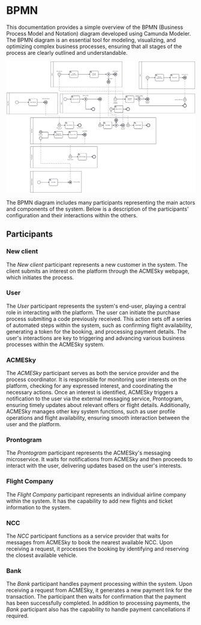 # BPMN

This documentation provides a simple overview of the BPMN (Business Process Model and Notation) diagram developed using Camunda Modeler. The BPMN diagram is an essential tool for modeling, visualizing, and optimizing complex business processes, ensuring that all stages of the process are clearly outlined and understandable.

![bpmn](assets/bpmn.png "bpmn")

The BPMN diagram includes many participants representing the main actors and components of the system. Below is a description of the participants' configuration and their interactions within the others.

## Participants

### New client

The _New client_ participant represents a new customer in the system. The client submits an interest on the platform through the ACMESky webpage, which initiates the process.

### User

The _User_ participant represents the system's end-user, playing a central role in interacting with the platform. The user can initiate the purchase process submiting a code previously received. This action sets off a series of automated steps within the system, such as confirming flight availability, generating a token for the booking, and processing payment details. The user's interactions are key to triggering and advancing various business processes within the ACMESky system.

### ACMESky

The _ACMESky_ participant serves as both the service provider and the process coordinator. It is responsible for monitoring user interests on the platform, checking for any expressed interest, and coordinating the necessary actions. Once an interest is identified, ACMESky triggers a notification to the user via the external messaging service, Prontogram, ensuring timely updates about relevant offers or flight details. Additionally, ACMESky manages other key system functions, such as user profile operations and flight availability, ensuring smooth interaction between the user and the platform.

### Prontogram

The _Prontogram_ participant represents the ACMESky's messaging microservice. It waits for notifications from ACMESky and then proceeds to interact with the user, delivering updates based on the user's interests.

### Flight Company

The _Flight Company_ participant represents an individual airline company within the system. It has the capability to add new flights and ticket information to the system.

### NCC

The _NCC_ participant functions as a service provider that waits for messages from ACMESky to book the nearest available NCC. Upon receiving a request, it processes the booking by identifying and reserving the closest available vehicle.

### Bank

The _Bank_ participant handles payment processing within the system. Upon receiving a request from ACMESky, it generates a new payment link for the transaction. The participant then waits for confirmation that the payment has been successfully completed. In addition to processing payments, the _Bank_ participant also has the capability to handle payment cancellations if required.